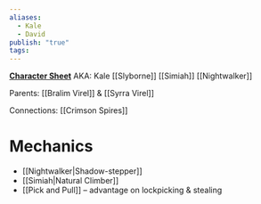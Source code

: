 ```yaml
---
aliases:
  - Kale
  - David
publish: "true"
tags:
---
```

**[Character Sheet](https://app.demiplane.com/nexus/daggerheart/character-sheet/72167f5f-12fd-4ab0-8197-bc97beb68bca)**
AKA: Kale
[[Slyborne]] [[Simiah]] [[Nightwalker]]

Parents: [[Bralim Virel]] & [[Syrra Virel]]

Connections: [[Crimson Spires]]

# Mechanics
- [[Nightwalker|Shadow-stepper]]
- [[Simiah|Natural Climber]]
- [[Pick and Pull]] – advantage on lockpicking & stealing
